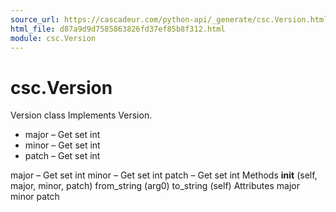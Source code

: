 ```yaml
---
source_url: https://cascadeur.com/python-api/_generate/csc.Version.html
html_file: d87a9d9d7585863826fd37ef85b8f312.html
module: csc.Version
---
```


# csc.Version 

Version class Implements Version.
- major – Get set int
- minor – Get set int
- patch – Get set int

major – Get set int minor – Get set int patch – Get set int Methods __init__ (self, major, minor, patch) from_string (arg0) to_string (self) Attributes major minor patch